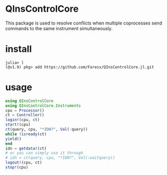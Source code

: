 # QInsControlCore
This package is used to resolve conflicts when multiple coprocesses send commands to the same instrument simultaneously.
# install
```
julia> ]
(@v1.9) pkg> add https://github.com/Faresx/QInsControlCore.jl.git
```
# usage
```julia
using QInsControlCore
using QInsControlCore.Instruments
cpu = Processor()
ct = Controller()
login!(cpu, ct)
start!(cpu)
ct(query, cpu, "*IDN?", Val(:query))
while !isready(ct)
yield()
end
idn = getdata!(ct)
# or you can simply use it through
# idn = ct(query, cpu, "*IDN?", Val(:waitquery))
logout!(cpu, ct)
stop!(cpu)
```

